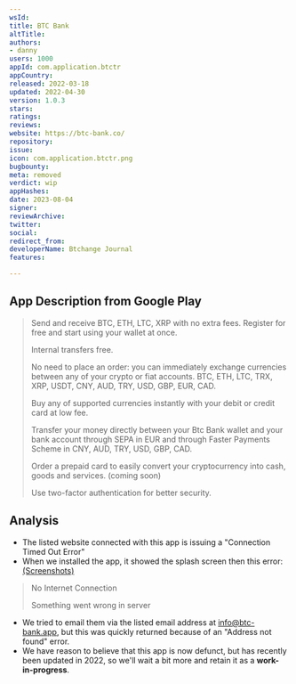 ```yaml
---
wsId: 
title: BTC Bank
altTitle: 
authors:
- danny
users: 1000
appId: com.application.btctr
appCountry: 
released: 2022-03-18
updated: 2022-04-30
version: 1.0.3
stars: 
ratings: 
reviews: 
website: https://btc-bank.co/
repository: 
issue: 
icon: com.application.btctr.png
bugbounty: 
meta: removed
verdict: wip
appHashes: 
date: 2023-08-04
signer: 
reviewArchive: 
twitter: 
social: 
redirect_from: 
developerName: Btchange Journal
features: 

---
```


## App Description from Google Play 

> Send and receive BTC, ETH, LTC, XRP with no extra fees. Register for free and start using your wallet at once.
>
> Internal transfers free.
>
> No need to place an order: you can immediately exchange currencies between any of your crypto or fiat accounts. BTC, ETH, LTC, TRX, XRP, USDT, CNY, AUD, TRY, USD, GBP, EUR, CAD.
>
> Buy any of supported currencies instantly with your debit or credit card at low fee.
>
> Transfer your money directly between your Btc Bank wallet and your bank account through SEPA in EUR and through Faster Payments Scheme in CNY, AUD, TRY, USD, GBP, CAD.
>
> Order a prepaid card to easily convert your cryptocurrency into cash, goods and services. (coming soon)
>
> Use two-factor authentication for better security.

## Analysis 

- The listed website connected with this app is issuing a "Connection Timed Out Error"
- When we installed the app, it showed the splash screen then this error: [(Screenshots)](https://twitter.com/BitcoinWalletz/status/1656570054694301697)

> No Internet Connection
>
> Something went wrong in server 

- We tried to email them via the listed email address at info@btc-bank.app, but this was quickly returned because of an "Address not found" error. 
- We have reason to believe that this app is now defunct, but has recently been updated in 2022, so we'll wait a bit more and retain it as a **work-in-progress**.



